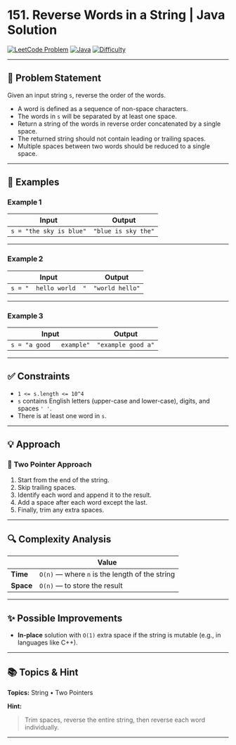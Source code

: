 # 151. Reverse Words in a String | Java Solution

[![LeetCode Problem](https://img.shields.io/badge/LeetCode-151.%20Reverse%20Words%20in%20a%20String-blue)](https://leetcode.com/problems/reverse-words-in-a-string/)
[![Java](https://img.shields.io/badge/Language-Java-orange)](https://www.java.com/)
[![Difficulty](https://img.shields.io/badge/Difficulty-Medium-yellow)]()

---

## 🧩 Problem Statement  

Given an input string `s`, reverse the order of the words.

- A word is defined as a sequence of non-space characters.
- The words in `s` will be separated by at least one space.
- Return a string of the words in reverse order concatenated by a single space.
- The returned string should not contain leading or trailing spaces.
- Multiple spaces between two words should be reduced to a single space.

---

## 🧠 Examples  

### Example 1  

| Input | Output |
|-------|--------|
| `s = "the sky is blue"` | `"blue is sky the"` |

---

### Example 2  

| Input | Output |
|-------|--------|
| `s = "  hello world  "` | `"world hello"` |

---

### Example 3  

| Input | Output |
|-------|--------|
| `s = "a good   example"` | `"example good a"` |

---

## ✅ Constraints  

- `1 <= s.length <= 10^4`
- `s` contains English letters (upper-case and lower-case), digits, and spaces `' '`.
- There is at least one word in `s`.

---

## 💡 Approach  

### 🔄 Two Pointer Approach  

1. Start from the end of the string.
2. Skip trailing spaces.
3. Identify each word and append it to the result.
4. Add a space after each word except the last.
5. Finally, trim any extra spaces.

---

## 🔍 Complexity Analysis  

|                | Value |
|----------------|-------|
| **Time**       | `O(n)` — where `n` is the length of the string |
| **Space**      | `O(n)` — to store the result |

---

## ✨ Possible Improvements  

- **In-place** solution with `O(1)` extra space if the string is mutable (e.g., in languages like C++).

---

## 📚 Topics & Hint  

**Topics:** String • Two Pointers  

**Hint:**  
> Trim spaces, reverse the entire string, then reverse each word individually.

---
